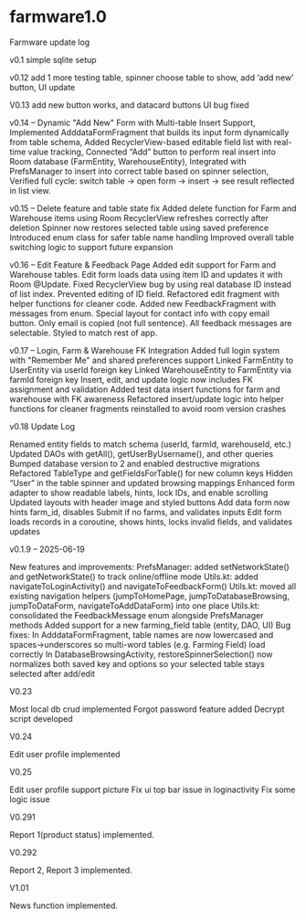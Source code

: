 # farmware1.0


Farmware update log

v0.1 simple sqlite setup

v0.12 add 1 more testing table, spinner choose table to show, add ‘add new’ button, UI update

V0.13 add new button works, and datacard buttons UI bug fixed

v0.14 – Dynamic "Add New" Form with Multi-table Insert Support,
Implemented AdddataFormFragment that builds its input form dynamically from table schema, 
Added RecyclerView-based editable field list with real-time value tracking,
Connected “Add” button to perform real insert into Room database (FarmEntity, WarehouseEntity),
Integrated with PrefsManager to insert into correct table based on spinner selection,
Verified full cycle: switch table → open form → insert → see result reflected in list view.

v0.15 – Delete feature and table state fix
Added delete function for Farm and Warehouse items using Room
RecyclerView refreshes correctly after deletion
Spinner now restores selected table using saved preference
Introduced enum class for safer table name handling
Improved overall table switching logic to support future expansion

v0.16 – Edit Feature & Feedback Page
Added edit support for Farm and Warehouse tables.
Edit form loads data using item ID and updates it with Room @Update.
Fixed RecyclerView bug by using real database ID instead of list index.
Prevented editing of ID field.
Refactored edit fragment with helper functions for cleaner code.
Added new FeedbackFragment with messages from enum.
Special layout for contact info with copy email button.
Only email is copied (not full sentence).
All feedback messages are selectable.
Styled to match rest of app.

v0.17 – Login, Farm & Warehouse FK Integration
Added full login system with "Remember Me" and shared preferences support
Linked FarmEntity to UserEntity via userId foreign key
Linked WarehouseEntity to FarmEntity via farmId foreign key
Insert, edit, and update logic now includes FK assignment and validation
Added test data insert functions for farm and warehouse with FK awareness
Refactored insert/update logic into helper functions for cleaner fragments
reinstalled to avoid room version crashes



v0.18 Update Log

Renamed entity fields to match schema (userId, farmId, warehouseId, etc.)
Updated DAOs with getAll(), getUserByUsername(), and other queries
Bumped database version to 2 and enabled destructive migrations
Refactored TableType and getFieldsForTable() for new column keys
Hidden “User” in the table spinner and updated browsing mappings
Enhanced form adapter to show readable labels, hints, lock IDs, and enable scrolling
Updated layouts with header image and styled buttons
Add data form now hints farm_id, disables Submit if no farms, and validates inputs
Edit form loads records in a coroutine, shows hints, locks invalid fields, and validates updates

v0.1.9 – 2025-06-19

New features and improvements:
PrefsManager: added setNetworkState() and getNetworkState() to track online/offline mode
Utils.kt: added navigateToLoginActivity() and navigateToFeedbackForm()
Utils.kt: moved all existing navigation helpers (jumpToHomePage, jumpToDatabaseBrowsing, jumpToDataForm, navigateToAddDataForm) into one place
Utils.kt: consolidated the FeedbackMessage enum alongside PrefsManager methods
Added support for a new farming_field table (entity, DAO, UI)
Bug fixes:
In AdddataFormFragment, table names are now lowercased and spaces→underscores so multi-word tables (e.g. Farming Field) load correctly
In DatabaseBrowsingActivity, restoreSpinnerSelection() now normalizes both saved key and options so your selected table stays selected after add/edit


V0.23

Most local db crud implemented
Forgot password feature added
Decrypt script developed


V0.24

Edit user profile implemented


V0.25

Edit user profile support picture
Fix ui top bar issue in loginactivity
Fix some logic issue


V0.291

Report 1(product status) implemented.


V0.292

Report 2, Report 3 implemented.


V1.01

News function implemented.
